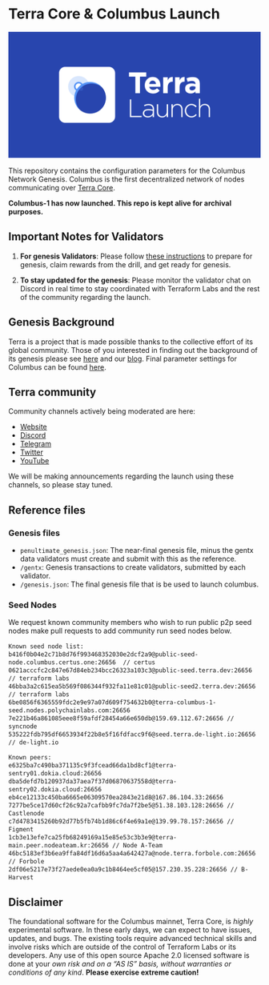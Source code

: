# Terra Core & Columbus Launch
![banner](launch-banner.png)

This repository contains the configuration parameters for the Columbus Network Genesis. Columbus is the first decentralized network of nodes communicating over [Terra Core](https://github.com/terra-project/core). 

**Columbus-1 has now launched. This repo is kept alive for archival purposes.**

## Important Notes for Validators

1. **For genesis Validators**: Please follow [these instructions](INSTRUCTIONS.md) to prepare for genesis, claim rewards from the drill, and get ready for genesis. 

2. **To stay updated for the genesis**: Please monitor the validator chat on Discord in real time to stay coordinated with Terraform Labs and the rest of the community regarding the launch. 

## Genesis Background

Terra is a project that is made possible thanks to the collective effort of its global community. Those of you interested in finding out the background of its genesis please see [here](./GENESIS.md) and our [blog](https://medium.com/terra-money). Final parameter settings for Columbus can be found [here](./params/README.md). 

## Terra community 

Community channels actively being moderated are here:
- [Website](https://terra.money/)
- [Discord](https://discord.gg/bYfyhUT)
- [Telegram](https://t.me/terra_announcements)
- [Twitter](https://twitter.com/terra_money)
- [YouTube](https://goo.gl/3G4T1z)

We will be making announcements regarding the launch using these channels, so please stay tuned. 

## Reference files

### Genesis files
 
- `penultimate_genesis.json`: The near-final genesis file, minus the gentx data validators must create and submit with this as the reference. 
- `/gentx`: Genesis transactions to create validators, submitted by each validator. 
- `/genesis.json`: The final genesis file that is be used to launch columbus.

### Seed Nodes

We request known community members who wish to run public p2p seed nodes make pull requests to add community run seed nodes below.

```
Known seed node list: 
b416f0b04e2c71b8d76f993468352030e2dcf2a9@public-seed-node.columbus.certus.one:26656  // certus
0621acccfc2c847e67d84eb234bcc26323a103c3@public-seed.terra.dev:26656  // terraform labs
46bba3a2c615ea5b569f086344f932fa11e81c01@public-seed2.terra.dev:26656 // terraform labs
6be0856f6365559fdc2e9e97a07d609f754632b0@terra-columbus-1-seed.nodes.polychainlabs.com:26656
7e221b46a861085eee8f59afdf28454a66e650db@159.69.112.67:26656 // syncnode
535222fdb795df6653934f22b8e5f16fdfacc9f6@seed.terra.de-light.io:26656 // de-light.io
```

```
Known peers:  
e6325ba7c490ba371135c9f3fcead66da1bd8cf1@terra-sentry01.dokia.cloud:26656
dba5defd7b120937da37aea7f37d06870637558d@terra-sentry02.dokia.cloud:26656
eb4ce12133c450ba6665e06309570ea2843e21d8@167.86.104.33:26656
7277be5ce17d60cf26c92a7cafbb9fc7da7f2be5@51.38.103.128:26656 // Castlenode
c7d4783415260b92d77b5fb74b1d86c6f4e69a1e@139.99.78.157:26656 // Figment 
1cb3e13efe7ca25fb68249169a15e85e53c3b3e9@terra-main.peer.nodeateam.kr:26656 // Node A-Team
46bc5183ef3b6ea9ffa84df16d6a5aa4a642427a@node.terra.forbole.com:26656 // Forbole
2df06e5217e73f27aede0ea0a9c1b8464ee5cf05@157.230.35.228:26656 // B-Harvest
```

## Disclaimer

The foundational software for the Columbus mainnet, Terra Core, is *highly* experimental software. In these early days, we can expect to have issues, updates, and bugs. The existing tools require advanced technical skills and involve risks which are outside of the control of Terraform Labs or its developers. Any use of this open source Apache 2.0 licensed software is done at your *own risk and on a “AS IS” basis, without warranties or conditions of any kind*. **Please exercise extreme caution!**



